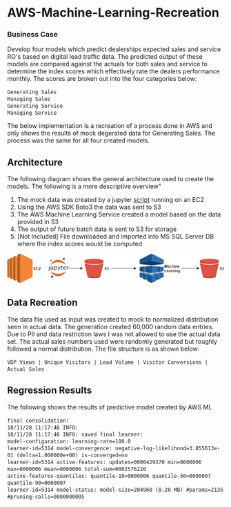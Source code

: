 # AWS-Machine-Learning-Recreation

### Business Case

Develop four models which predict dealerships expected sales and service RO's based on digital lead traffic data. The predicted output of these models are compared against the actuals for both sales and service to determine the index scores which effectively rate the dealers performance monthly. The scores are broken out into the four categories below:

```
Generating Sales
Managing Sales
Generating Service
Managing Service
```
The below implementation is a recreation of a process done in AWS and only shows the results of mock degerated data for Generating Sales. The process was the same for all four created models. 

## Architecture

The following diagram shows the general architecture used to create the models. The following is a more descriptive overview"

1. The mock data was created by a jupyter [script](/generateData.ipynb) running on an EC2
2. Using the AWS SDK Boto3 the data was sent to S3
3. The AWS Machine Learning Service created a model based on the data provided in S3 
4. The output of future batch data is sent to S3 for storage
5. [Not Included] File downloaded and imported into MS SQL Server DB where the index scores would be computed


![alt text](/Images/GeneratingSalesMockMLFlow.png)


## Data Recreation

The data file used as input was created to mock to normalized distribution seen in actual data. The generation created 60,000 random data entries. Due to PII and data restriction laws I was not allowed to use the actual data set. The actual sales numbers used were randomly generated but roughly followed a normal distribution. The file structure is as shown below:

```
VDP Views | Unique Visitors | Lead Volume | Visitor Conversions | Actual Sales
```

## Regression Results

The following shows the results of predictive model created by AWS ML

```
final consolidation:
18/11/28 11:17:46 INFO: 
18/11/28 11:17:46 INFO: saved final learner:
model-configuration: learning-rate=100.0
learner-id=5314 model-convergence: negative-log-likelihood=3.855613e-01 (delta=1.000000e+00) is-converged=no
learner-id=5314 active-features: updates=0000429370 min=0000006 max=0000006 mean=0000006 total-sum=0002576220
active-features-quantiles: quantile-10=0000006 quantile-50=0000007 quantile-90=0000007
learner-id=5314 model-status: model-size=204960 (0.20 MB) #params=2135 #pruning-calls=0000000005
```
